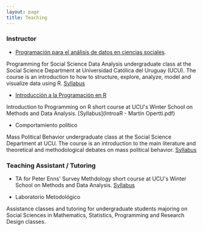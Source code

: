 ```yaml
---
layout: page
title: Teaching
---
```


### Instructor 

+ [Programación para el análisis de datos en ciencias sociales](https://martinopertti.github.io/PAD-web/). 

Programming for Social Science Data Analysis undergraduate class at the Social Science Department at Universidad Católica del Uruguay (UCU). The course is an introduction to how to structure, explore, analyze, model and visualize data using R. [Syllabus](programa-pad.pdf)

+ [Introducción a la Programación en R](https://martinopertti.github.io/IntroR-web/)

Introduction to Programming on R short course at UCU's Winter School on Methods and Data Analysis. [Syllabus](IntroaR - Martín Opertti.pdf)

+ Comportamiento político

Mass Political Behavior undergraduate class at the Social Science Department at UCU. The course is an introduction to the main literature and theoretical and methodological debates on mass political behavior. [Syllabus](programa.pdf)

### Teaching Assistant / Tutoring

+ TA for Peter Enns' Survey Methdology short course at UCU's Winter School on Methods and Data Analysis. [Syllabus](programa_survey_methods.pdf)  


+ Laboratorio Metodológico

Assistance classes and tutoring for undergraduate students majoring on Social Sciences in Mathematics, Statistics, Programming and Research Design classes.
